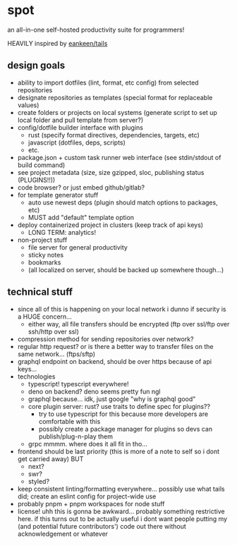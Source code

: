 # spot

an all-in-one self-hosted productivity suite for programmers!

HEAVILY inspired by [eankeen/tails](https://github.com/eankeen/tails)

## design goals

- ability to import dotfiles (lint, format, etc config) from selected repositories
- designate repositories as templates (special format for replaceable values)
- create folders or projects on local systems (generate script to set up local folder and pull template from server?)
- config/dotfile builder interface with plugins
  - rust (specify format directives, dependencies, targets, etc)
  - javascript (dotfiles, deps, scripts)
  - etc.
- package.json + custom task runner web interface (see stdin/stdout of build command)
- see project metadata (size, size gzipped, sloc, publishing status (PLUGINS!!))
- code browser? or just embed github/gitlab?
- for template generator stuff
  - auto use newest deps (plugin should match options to packages, etc)
  - MUST add "default" template option
- deploy containerized project in clusters (keep track of api keys)
  - LONG TERM: analytics!
- non-project stuff
  - file server for general productivity
  - sticky notes
  - bookmarks
  - (all localized on server, should be backed up somewhere though...)

## technical stuff

- since all of this is happening on your local network i dunno if security is a HUGE concern...
  - either way, all file transfers should be encrypted (ftp over ssl/ftp over ssh/http over ssl)
- compression method for sending repositories over network?
- regular http request? or is there a better way to transfer files on the same network... (ftps/sftp)
- graphql endpoint on backend, should be over https because of api keys...
- technologies
  - typescript! typescript everywhere!
  - deno on backend? deno seems pretty fun ngl
  - graphql because... idk, just google "why is graphql good"
  - core plugin server: rust? use traits to define spec for plugins??
    - try to use typescript for this because more developers are comfortable with this
    - possibly create a package manager for plugins so devs can publish/plug-n-play them
  - grpc mmmm. where does it all fit in tho...
- frontend should be last priority (this is more of a note to self so i dont get carried away) BUT
  - next?
  - swr?
  - styled?
- keep consistent linting/formatting everywhere... possibly use what tails did; create an eslint config for project-wide use
- probably pnpm + pnpm workspaces for node stuff
- license! uhh this is gonna be awkward... probably something restrictive here. if this turns out to be actually useful i dont want people putting my (and potential future contributors') code out there without acknowledgement or whatever
